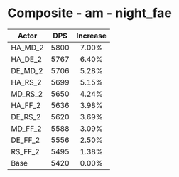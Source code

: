 # Composite - am - night_fae
| Actor | DPS | Increase |
|---|:---:|:---:|
|HA_MD_2|5800|7.00%|
|HA_DE_2|5767|6.40%|
|DE_MD_2|5706|5.28%|
|HA_RS_2|5699|5.15%|
|MD_RS_2|5650|4.24%|
|HA_FF_2|5636|3.98%|
|DE_RS_2|5620|3.69%|
|MD_FF_2|5588|3.09%|
|DE_FF_2|5556|2.50%|
|RS_FF_2|5495|1.38%|
|Base|5420|0.00%|
